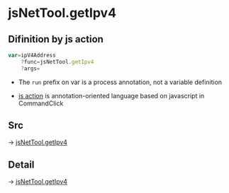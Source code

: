 # jsNetTool.getIpv4

## Difinition by js action

```js.js
var=ipV4Address
	?func=jsNetTool.getIpv4
	?args=

```

- The `run` prefix on var is a process annotation, not a variable definition

- [js action](#) is annotation-oriented language based on javascript in CommandClick

## Src

-> [jsNetTool.getIpv4](https://github.com/puutaro/CommandClick/blob/master/app/src/main/java/com/puutaro/commandclick/fragment_lib/terminal_fragment/js_interface/JsNetTool.kt#L13)

## Detail

-> [jsNetTool.getIpv4](https://github.com/puutaro/CommandClick/blob/master/md/developer/js_interface/details/JsNetTool/getIpv4.md)
